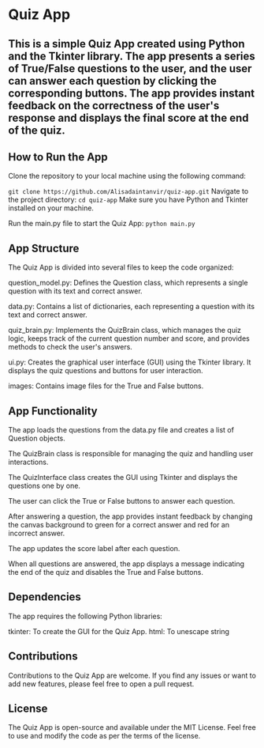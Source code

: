 # Quiz App
## This is a simple Quiz App created using Python and the Tkinter library. The app presents a series of True/False questions to the user, and the user can answer each question by clicking the corresponding buttons. The app provides instant feedback on the correctness of the user's response and displays the final score at the end of the quiz.

## How to Run the App
Clone the repository to your local machine using the following command:

`git clone https://github.com/Alisadaintanvir/quiz-app.git`
Navigate to the project directory:
`cd quiz-app`
Make sure you have Python and Tkinter installed on your machine.

Run the main.py file to start the Quiz App:
`python main.py`

## App Structure
The Quiz App is divided into several files to keep the code organized:

question_model.py: Defines the Question class, which represents a single question with its text and correct answer.

data.py: Contains a list of dictionaries, each representing a question with its text and correct answer.

quiz_brain.py: Implements the QuizBrain class, which manages the quiz logic, keeps track of the current question number and score, and provides methods to check the user's answers.

ui.py: Creates the graphical user interface (GUI) using the Tkinter library. It displays the quiz questions and buttons for user interaction.

images: Contains image files for the True and False buttons.

## App Functionality
The app loads the questions from the data.py file and creates a list of Question objects.

The QuizBrain class is responsible for managing the quiz and handling user interactions.

The QuizInterface class creates the GUI using Tkinter and displays the questions one by one.

The user can click the True or False buttons to answer each question.

After answering a question, the app provides instant feedback by changing the canvas background to green for a correct answer and red for an incorrect answer.

The app updates the score label after each question.

When all questions are answered, the app displays a message indicating the end of the quiz and disables the True and False buttons.

## Dependencies
The app requires the following Python libraries:

tkinter: To create the GUI for the Quiz App.
html: To unescape string

## Contributions
Contributions to the Quiz App are welcome. If you find any issues or want to add new features, please feel free to open a pull request.

## License
The Quiz App is open-source and available under the MIT License. Feel free to use and modify the code as per the terms of the license.
